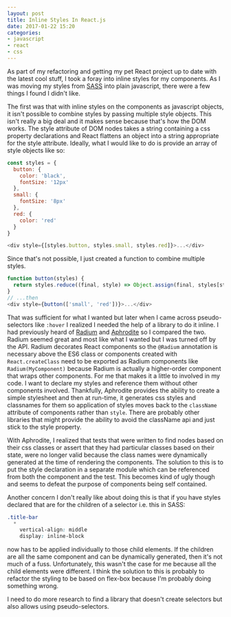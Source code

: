 ```yaml
---
layout: post
title: Inline Styles In React.js
date: 2017-01-22 15:20
categories:
- javascript
- react
- css
---
```


As part of my refactoring and getting my pet React project up to date with the latest cool stuff, I took a foray into inline styles for my components.
As I was moving my styles from [SASS](http://sass-lang.com/) into plain javascript, there were a few things I found I didn't like.

The first was that with inline styles on the components as javascript objects, it isn't possible to combine styles by passing multiple style objects. This isn't really a big deal and it makes sense because that's how the DOM works. The style attribute of DOM nodes takes a string containing a css property declarations and React flattens an object into a string appropriate for the style attribute. Ideally, what I would like to do is provide an array of style objects like so:

``` javascript
const styles = {
  button: {
    color: 'black',
    fontSize: '12px'
  },
  small: {
    fontSize: '8px'
  },
  red: {
    color: 'red'
  }
}

<div style={[styles.button, styles.small, styles.red]}>...</div>
```

Since that's not possible, I just created a function to combine multiple styles.

``` javascript
function button(styles) {
  return styles.reduce((final, style) => Object.assign(final, styles[style]), styles.button)
}
// ...then
<div style={button(['small', 'red'])}>...</div>
```

That was sufficient for what I wanted but later when I came across pseudo-selectors like `:hover` I realized I needed the help of a library to do it inline. I had previously heard of [Radium](https://github.com/FormidableLabs/radium) and [Aphrodite](https://github.com/Khan/aphrodite) so I compared the two. Radium seemed great and most like what I wanted but I was turned off by the API. Radium decorates React components so the `@Radium` annotation is necessary above the ES6 class or components created with `React.createClass` need to be exported as Radium components like `Radium(MyComponent)` because Radium is actually a higher-order component that wraps other components. For me that makes it a little to involved in my code. I want to declare my styles and reference them without other components involved. Thankfully, Aphrodite provides the ability to create a simple stylesheet and then at run-time, it generates css styles and classnames for them so application of styles moves back to the `className` attribute of components rather than `style`. There are probably other libraries that might provide the ability to avoid the className api and just stick to the style property.

With Aphrodite, I realized that tests that were written to find nodes based on their css classes or assert that they had particular classes based on their state, were no longer valid because the class names were dynamically generated at the time of rendering the components. The solution to this is to put the style declaration in a separate module which can be referenced from both the component and the test. This becomes kind of ugly though and seems to defeat the purpose of components being self contained.

Another concern I don't really like about doing this is that if you have styles declared that are for the children of a selector i.e. this in SASS:

``` css
.title-bar
  *
    vertical-align: middle
    display: inline-block
```

now has to be applied individually to those child elements. If the children are all the same component and can be dynamically generated, then it's not much of a fuss. Unfortunately, this wasn't the case for me because all the child elements were different. I think the solution to this is probably to refactor the styling to be based on flex-box because I'm probably doing something wrong.

I need to do more research to find a library that doesn't create selectors but also allows using pseudo-selectors. 
